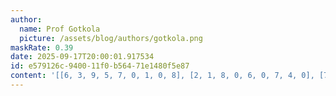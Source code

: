 ```yaml
---
author:
  name: Prof Gotkola
  picture: /assets/blog/authors/gotkola.png
maskRate: 0.39
date: 2025-09-17T20:00:01.917534
id: e579126c-9400-11f0-b564-71e1480f5e87
content: '[[6, 3, 9, 5, 7, 0, 1, 0, 8], [2, 1, 8, 0, 6, 0, 7, 4, 0], [7, 0, 4, 2, 0, 0, 9, 3, 6], [4, 2, 7, 0, 3, 0, 5, 6, 0], [0, 6, 3, 7, 1, 0, 4, 0, 2], [1, 8, 5, 0, 2, 0, 0, 0, 9], [0, 4, 1, 0, 0, 2, 0, 0, 7], [5, 7, 2, 0, 0, 3, 6, 1, 4], [0, 9, 0, 1, 0, 7, 0, 0, 0]]'
---
```

